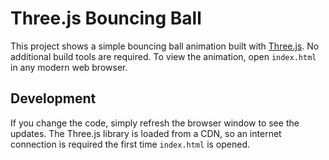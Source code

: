 # Three.js Bouncing Ball

This project shows a simple bouncing ball animation built with [Three.js](https://threejs.org/). No additional build tools are required. To view the animation, open `index.html` in any modern web browser.

## Development

If you change the code, simply refresh the browser window to see the updates. The Three.js library is loaded from a CDN, so an internet connection is required the first time `index.html` is opened.
